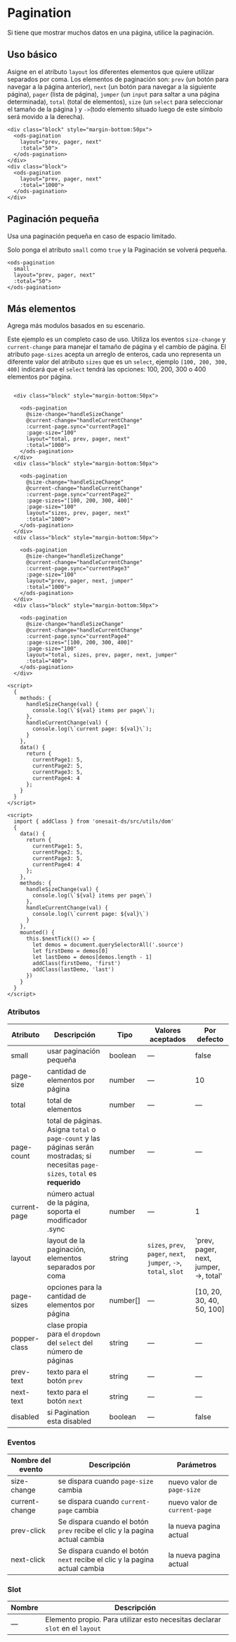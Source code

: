 # Pagination
Si tiene que mostrar muchos datos en una página, utilice la paginación.

##  Uso básico

Asigne en el atributo `layout` los diferentes elementos que quiere utilizar separados por coma. Los elementos de paginación son: `prev` (un botón para navegar a la página anterior), `next` (un botón para navegar a la siguiente página), `pager` (lista de página), `jumper` (un `input` para saltar a una página determinada), `total` (total de elementos), `size` (un `select` para seleccionar el tamaño de la página ) y `->`(todo elemento situado luego de este símbolo será movido a la derecha).
```
<div class="block" style="margin-bottom:50px">
  <ods-pagination
    layout="prev, pager, next"
    :total="50">
  </ods-pagination>
</div>
<div class="block">
  <ods-pagination
    layout="prev, pager, next"
    :total="1000">
  </ods-pagination>
</div>
```
 

##  Paginación pequeña

Usa una paginación pequeña en caso de espacio limitado.

Solo ponga el atributo `small` como `true` y la Paginación se volverá pequeña.
```
<ods-pagination
  small
  layout="prev, pager, next"
  :total="50">
</ods-pagination>
```
 

##  Más elementos

Agrega más modulos basados en su escenario.

Este ejemplo es un completo caso de uso. Utiliza los eventos `size-change` y `current-change` para manejar el tamaño de página y el cambio de página. El atributo `page-sizes` acepta un arreglo de enteros, cada uno representa un diferente valor del atributo `sizes` que es un `select`, ejemplo `[100, 200, 300, 400]` indicará que el `select` tendrá las opciones: 100, 200, 300 o 400 elementos por página.

```

  <div class="block" style="margin-bottom:50px">
    
    <ods-pagination
      @size-change="handleSizeChange"
      @current-change="handleCurrentChange"
      :current-page.sync="currentPage1"
      :page-size="100"
      layout="total, prev, pager, next"
      :total="1000">
    </ods-pagination>
  </div>
  <div class="block" style="margin-bottom:50px">
    
    <ods-pagination
      @size-change="handleSizeChange"
      @current-change="handleCurrentChange"
      :current-page.sync="currentPage2"
      :page-sizes="[100, 200, 300, 400]"
      :page-size="100"
      layout="sizes, prev, pager, next"
      :total="1000">
    </ods-pagination>
  </div>
  <div class="block" style="margin-bottom:50px">
    
    <ods-pagination
      @size-change="handleSizeChange"
      @current-change="handleCurrentChange"
      :current-page.sync="currentPage3"
      :page-size="100"
      layout="prev, pager, next, jumper"
      :total="1000">
    </ods-pagination>
  </div>
  <div class="block" style="margin-bottom:50px">
    
    <ods-pagination
      @size-change="handleSizeChange"
      @current-change="handleCurrentChange"
      :current-page.sync="currentPage4"
      :page-sizes="[100, 200, 300, 400]"
      :page-size="100"
      layout="total, sizes, prev, pager, next, jumper"
      :total="400">
    </ods-pagination>
  </div>

<script>
  {
    methods: {
      handleSizeChange(val) {
        console.log(\`${val} items per page\`);
      },
      handleCurrentChange(val) {
        console.log(\`current page: ${val}\`);
      }
    },
    data() {
      return {
        currentPage1: 5,
        currentPage2: 5,
        currentPage3: 5,
        currentPage4: 4
      };
    }
  }
</script>

<script>
  import { addClass } from 'onesait-ds/src/utils/dom'
  {
    data() {
      return {
        currentPage1: 5,
        currentPage2: 5,
        currentPage3: 5,
        currentPage4: 4
      };
    },
    methods: {
      handleSizeChange(val) {
        console.log(\`${val} items per page\`)
      },
      handleCurrentChange(val) {
        console.log(\`current page: ${val}\`)
      }
    },
    mounted() {
      this.$nextTick(() => {
        let demos = document.querySelectorAll('.source')
        let firstDemo = demos[0]
        let lastDemo = demos[demos.length - 1]
        addClass(firstDemo, 'first')
        addClass(lastDemo, 'last')
      })
    }
  }
</script>
```
 
###  Atributos
| Atributo     | Descripción                              | Tipo     | Valores aceptados                        | Por defecto                            |
| ------------ | ---------------------------------------- | -------- | ---------------------------------------- | -------------------------------------- |
| small        | usar paginación pequeña                  | boolean  | —                                        | false                                  |
| page-size    | cantidad de elementos por página         | number   | —                                        | 10                                     |
| total        | total de elementos                       | number   | —                                        | —                                      |
| page-count   | total de páginas. Asigna `total` o `page-count` y las páginas serán mostradas; si necesitas `page-sizes`, `total` es **requerido** | number   | —                                        | —                                      |
| current-page | número actual de la página, soporta el modificador .sync | number   | —                                        | 1                                      |
| layout       | layout de la paginación, elementos separados por coma | string   | `sizes`, `prev`, `pager`, `next`, `jumper`, `->`, `total`, `slot` | 'prev, pager, next, jumper, ->, total' |
| page-sizes   | opciones para la cantidad de elementos por página | number[] | —                                        | [10, 20, 30, 40, 50, 100]              |
| popper-class | clase propia para el `dropdown` del `select` del número de páginas | string   | —                                        | —                                      |
| prev-text    | texto para el botón `prev`               | string   | —                                        | —                                      |
| next-text    | texto para el botón `next`               | string   | —                                        | —                                      |
| disabled | si Pagination esta disabled | boolean | — | false |

###  Eventos
| Nombre del evento | Descripción                             | Parámetros                    |
| ----------------- | --------------------------------------- | ----------------------------- |
| size-change       | se dispara cuando `page-size` cambia    | nuevo valor de `page-size`    |
| current-change    | se dispara cuando `current-page` cambia | nuevo valor de `current-page` |
| prev-click        | Se dispara cuando el botón `prev` recibe el clic y la pagina actual cambia | la nueva pagina actual    |
| next-click | Se dispara cuando el botón `next` recibe el clic y la pagina actual cambia | la nueva pagina actual |

###  Slot
| Nombre | Descripción                              |
| ------ | ---------------------------------------- |
| —      | Elemento propio. Para utilizar esto necesitas declarar `slot` en el `layout` |
